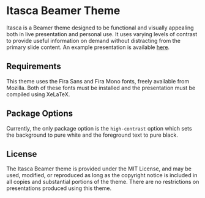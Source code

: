 Itasca Beamer Theme
===================

Itasca is a Beamer theme designed to be functional and visually appealing both in live presentation and personal use.
It uses varying levels of contrast to provide useful information on demand without distracting from the primary slide content.
An example presentation is available [here](https://github.com/schnellp/beamer-itasca/releases/download/v1.0.0/example.pdf).

Requirements
------------

This theme uses the Fira Sans and Fira Mono fonts, freely available from Mozilla.
Both of these fonts must be installed and the presentation must be compiled using XeLaTeX.

Package Options
---------------

Currently, the only package option is the `high-contrast` option which sets the background to pure white and the foreground text to pure black.

License
-------

The Itasca Beamer theme is provided under the MIT License, and may be used, modified, or reproduced as long as the copyright notice is included in all copies and substantial portions of the theme.
There are no restrictions on presentations produced using this theme.

